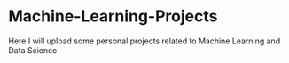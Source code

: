 # Machine-Learning-Projects
Here I will upload some personal projects related to Machine Learning and Data Science
